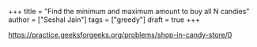 +++
title = "Find the minimum and maximum amount to buy all N candies"
author = ["Seshal Jain"]
tags = ["greedy"]
draft = true
+++

<https://practice.geeksforgeeks.org/problems/shop-in-candy-store/0>
